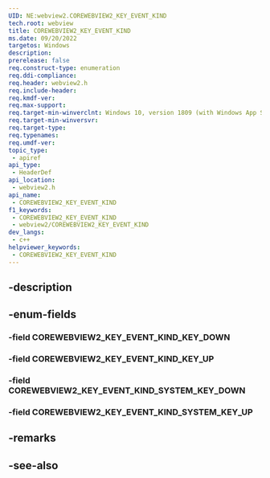 ```yaml
---
UID: NE:webview2.COREWEBVIEW2_KEY_EVENT_KIND
tech.root: webview
title: COREWEBVIEW2_KEY_EVENT_KIND
ms.date: 09/20/2022
targetos: Windows
description: 
prerelease: false
req.construct-type: enumeration
req.ddi-compliance: 
req.header: webview2.h
req.include-header: 
req.kmdf-ver: 
req.max-support: 
req.target-min-winverclnt: Windows 10, version 1809 (with Windows App SDK 1.1 or later)
req.target-min-winversvr: 
req.target-type: 
req.typenames: 
req.umdf-ver: 
topic_type:
 - apiref
api_type:
 - HeaderDef
api_location:
 - webview2.h
api_name:
 - COREWEBVIEW2_KEY_EVENT_KIND
f1_keywords:
 - COREWEBVIEW2_KEY_EVENT_KIND
 - webview2/COREWEBVIEW2_KEY_EVENT_KIND
dev_langs:
 - c++
helpviewer_keywords:
 - COREWEBVIEW2_KEY_EVENT_KIND
---
```


## -description

## -enum-fields

### -field COREWEBVIEW2_KEY_EVENT_KIND_KEY_DOWN

### -field COREWEBVIEW2_KEY_EVENT_KIND_KEY_UP

### -field COREWEBVIEW2_KEY_EVENT_KIND_SYSTEM_KEY_DOWN

### -field COREWEBVIEW2_KEY_EVENT_KIND_SYSTEM_KEY_UP

## -remarks

## -see-also

